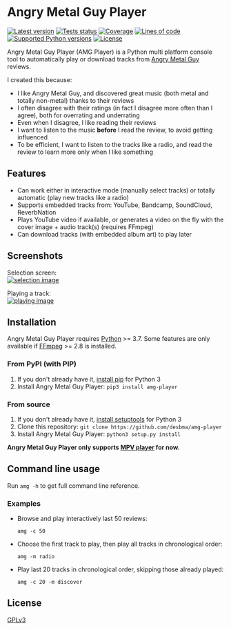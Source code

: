 # Angry Metal Guy Player

[![Latest version](https://img.shields.io/pypi/v/amg-player.svg?style=flat)](https://pypi.python.org/pypi/amg-player/)
[![Tests status](https://github.com/desbma/amg-player/actions/workflows/ci.yml/badge.svg)](https://github.com/desbma/amg-player/actions)
[![Coverage](https://img.shields.io/coveralls/desbma/amg-player/master.svg?style=flat)](https://coveralls.io/github/desbma/amg-player?branch=master)
[![Lines of code](https://tokei.rs/b1/github/desbma/amg-player)](https://github.com/desbma/amg-player)
[![Supported Python versions](https://img.shields.io/pypi/pyversions/amg-player.svg?style=flat)](https://pypi.python.org/pypi/amg-player/)
[![License](https://img.shields.io/github/license/desbma/amg-player.svg?style=flat)](https://pypi.python.org/pypi/amg/)

Angry Metal Guy Player (AMG Player) is a Python multi platform console tool to automatically play or download tracks from [Angry Metal Guy](https://www.angrymetalguy.com/) reviews.

I created this because:

- I like Angry Metal Guy, and discovered great music (both metal and totally non-metal) thanks to their reviews
- I often disagree with their ratings (in fact I disagree more often than I agree), both for overrating and underrating
- Even when I disagree, I like reading their reviews
- I want to listen to the music **before** I read the review, to avoid getting influenced
- To be efficient, I want to listen to the tracks like a radio, and read the review to learn more only when I like something

## Features

- Can work either in interactive mode (manually select tracks) or totally automatic (play new tracks like a radio)
- Supports embedded tracks from: YouTube, Bandcamp, SoundCloud, ReverbNation
- Plays YouTube video if available, or generates a video on the fly with the cover image + audio track(s) (requires FFmpeg)
- Can download tracks (with embedded album art) to play later

## Screenshots

Selection screen:  
[![selection image](https://i.imgur.com/Ijrjd0Am.png)](https://i.imgur.com/Ijrjd0A.png)

Playing a track:  
[![playing image](https://i.imgur.com/pXUScj2m.png)](https://i.imgur.com/pXUScj2.png)

## Installation

Angry Metal Guy Player requires [Python](https://www.python.org/downloads/) >= 3.7.
Some features are only available if [FFmpeg](https://ffmpeg.org/download.html) >= 2.8 is installed.

### From PyPI (with PIP)

1. If you don't already have it, [install pip](https://pip.pypa.io/en/stable/installing/) for Python 3
2. Install Angry Metal Guy Player: `pip3 install amg-player`

### From source

1. If you don't already have it, [install setuptools](https://pypi.python.org/pypi/setuptools#installation-instructions) for Python 3
2. Clone this repository: `git clone https://github.com/desbma/amg-player`
3. Install Angry Metal Guy Player: `python3 setup.py install`

**Angry Metal Guy Player only supports [MPV player](https://mpv.io/) for now.**

## Command line usage

Run `amg -h` to get full command line reference.

### Examples

- Browse and play interactively last 50 reviews:

  `amg -c 50`

- Choose the first track to play, then play all tracks in chronological order:

  `amg -m radio`

- Play last 20 tracks in chronological order, skipping those already played:

  `amg -c 20 -m discover`

## License

[GPLv3](https://www.gnu.org/licenses/gpl-3.0-standalone.html)
